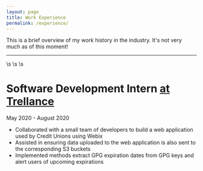 ```yaml
---
layout: page
title: Work Experience
permalink: /experience/
---
```


This is a brief overview of my work history in the industry. It's not very much as of this moment!

___
\s
\s
\s

# Software Development Intern [at Trellance](https://www.trellance.com/)

May 2020 - August 2020

- Collaborated with a small team of developers to build a web application used by Credit Unions using Webix
- Assisted in ensuring data uploaded to the web application is also sent to the corresponding S3 buckets
- Implemented methods extract GPG expiration dates from GPG keys and alert users of upcoming expirations